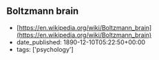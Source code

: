  ## Boltzmann brain
 - [https://en.wikipedia.org/wiki/Boltzmann_brain](https://en.wikipedia.org/wiki/Boltzmann_brain)
 - date_published: 1890-12-10T05:22:50+00:00
 - tags: ['psychology']

